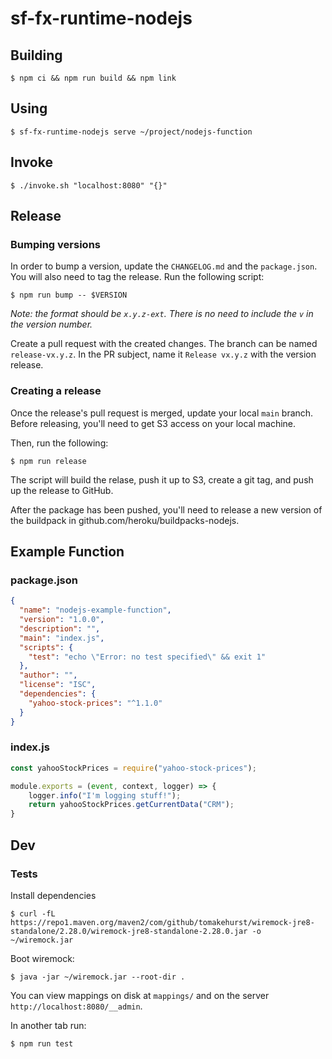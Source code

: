 # sf-fx-runtime-nodejs

## Building
```
$ npm ci && npm run build && npm link
```

## Using
```
$ sf-fx-runtime-nodejs serve ~/project/nodejs-function
```

## Invoke
```
$ ./invoke.sh "localhost:8080" "{}"
```

## Release
### Bumping versions

In order to bump a version, update the `CHANGELOG.md` and the `package.json`. You will also need to tag the release. Run the following script:

```
$ npm run bump -- $VERSION
```

*Note: the format should be `x.y.z-ext`. There is no need to include the `v` in the version number.*

Create a pull request with the created changes. The branch can be named `release-vx.y.z`. In the PR subject, name it `Release vx.y.z` with the version release.

### Creating a release
Once the release's pull request is merged, update your local `main` branch. Before releasing, you'll need to get S3 access on your local machine.

Then, run the following:

```
$ npm run release
```

The script will build the relase, push it up to S3, create a git tag, and push up the release to GitHub.

After the package has been pushed, you'll need to release a new version of the buildpack in github.com/heroku/buildpacks-nodejs.

## Example Function
### package.json
```json
{
  "name": "nodejs-example-function",
  "version": "1.0.0",
  "description": "",
  "main": "index.js",
  "scripts": {
    "test": "echo \"Error: no test specified\" && exit 1"
  },
  "author": "",
  "license": "ISC",
  "dependencies": {
    "yahoo-stock-prices": "^1.1.0"
  }
}

```
### index.js
```javascript
const yahooStockPrices = require("yahoo-stock-prices");

module.exports = (event, context, logger) => {
    logger.info("I'm logging stuff!");
    return yahooStockPrices.getCurrentData("CRM");
}
```

## Dev

### Tests

Install dependencies

```
$ curl -fL https://repo1.maven.org/maven2/com/github/tomakehurst/wiremock-jre8-standalone/2.28.0/wiremock-jre8-standalone-2.28.0.jar -o ~/wiremock.jar
```

Boot wiremock:

```
$ java -jar ~/wiremock.jar --root-dir .
```

You can view mappings on disk at `mappings/` and on the server `http://localhost:8080/__admin`.

In another tab run:

```
$ npm run test
```

